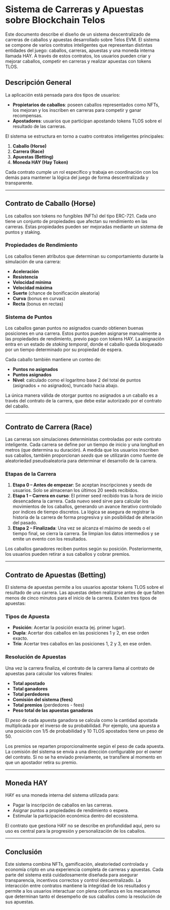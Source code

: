 # Sistema de Carreras y Apuestas sobre Blockchain Telos

Este documento describe el diseño de un sistema descentralizado de carreras de caballos y apuestas desarrollado sobre Telos EVM. El sistema se compone de varios contratos inteligentes que representan distintas entidades del juego: caballos, carreras, apuestas y una moneda interna llamada HAY. A través de estos contratos, los usuarios pueden criar y mejorar caballos, competir en carreras y realizar apuestas con tokens TLOS.

## Descripción General

La aplicación está pensada para dos tipos de usuarios:

* **Propietarios de caballos**: poseen caballos representados como NFTs, los mejoran y los inscriben en carreras para competir y ganar recompensas.
* **Apostadores**: usuarios que participan apostando tokens TLOS sobre el resultado de las carreras.

El sistema se estructura en torno a cuatro contratos inteligentes principales:

1. **Caballo (Horse)**
2. **Carrera (Race)**
3. **Apuestas (Betting)**
4. **Moneda HAY (Hay Token)**

Cada contrato cumple un rol específico y trabaja en coordinación con los demás para mantener la lógica del juego de forma descentralizada y transparente.

---

## Contrato de Caballo (Horse)

Los caballos son tokens no fungibles (NFTs) del tipo ERC-721. Cada uno tiene un conjunto de propiedades que afectan su rendimiento en las carreras. Estas propiedades pueden ser mejoradas mediante un sistema de puntos y staking.

### Propiedades de Rendimiento

Los caballos tienen atributos que determinan su comportamiento durante la simulación de una carrera:

* **Aceleración**
* **Resistencia**
* **Velocidad mínima**
* **Velocidad máxima**
* **Suerte** (chance de bonificación aleatoria)
* **Curva** (bonus en curvas)
* **Recta** (bonus en rectas)

### Sistema de Puntos

Los caballos ganan puntos no asignados cuando obtienen buenas posiciones en una carrera. Estos puntos pueden asignarse manualmente a las propiedades de rendimiento, previo pago con tokens HAY. La asignación entra en un estado de *staking temporal*, donde el caballo queda bloqueado por un tiempo determinado por su propiedad de espera.

Cada caballo también mantiene un conteo de:

* **Puntos no asignados**
* **Puntos asignados**
* **Nivel**: calculado como el logaritmo base 2 del total de puntos (asignados + no asignados), truncado hacia abajo.

La única manera válida de otorgar puntos no asignados a un caballo es a través del contrato de la carrera, que debe estar autorizado por el contrato del caballo.

---

## Contrato de Carrera (Race)

Las carreras son simulaciones deterministas controladas por este contrato inteligente. Cada carrera se define por un tiempo de inicio y una longitud en metros (que determina su duración). A medida que los usuarios inscriben sus caballos, también proporcionan *seeds* que se utilizarán como fuente de aleatoriedad pseudoaleatoria para determinar el desarrollo de la carrera.

### Etapas de la Carrera

1. **Etapa 0 – Antes de empezar**: Se aceptan inscripciones y seeds de usuarios. Solo se almacenan los últimos 20 seeds recibidos.
2. **Etapa 1 – Carrera en curso**: El primer seed recibido tras la hora de inicio desencadena la carrera. Cada nuevo seed sirve para calcular los movimientos de los caballos, generando un avance iterativo controlado por índices de tiempo discretos. La lógica se asegura de registrar la historia de la carrera de forma progresiva y sin posibilidad de alteración del pasado.
3. **Etapa 2 – Finalizada**: Una vez se alcanza el máximo de seeds o el tiempo final, se cierra la carrera. Se limpian los datos intermedios y se emite un evento con los resultados.

Los caballos ganadores reciben puntos según su posición. Posteriormente, los usuarios pueden retirar a sus caballos y cobrar premios.

---

## Contrato de Apuestas (Betting)

El sistema de apuestas permite a los usuarios apostar tokens TLOS sobre el resultado de una carrera. Las apuestas deben realizarse antes de que falten menos de cinco minutos para el inicio de la carrera. Existen tres tipos de apuestas:

### Tipos de Apuesta

* **Posición**: Acertar la posición exacta (ej. primer lugar).
* **Dupla**: Acertar dos caballos en las posiciones 1 y 2, en ese orden exacto.
* **Trío**: Acertar tres caballos en las posiciones 1, 2 y 3, en ese orden.

### Resolución de Apuestas

Una vez la carrera finaliza, el contrato de la carrera llama al contrato de apuestas para calcular los valores finales:

* **Total apostado**
* **Total ganadores**
* **Total perdedores**
* **Comisión del sistema (fees)**
* **Total premios** (perdedores - fees)
* **Peso total de las apuestas ganadoras**

El *peso* de cada apuesta ganadora se calcula como la cantidad apostada multiplicada por el inverso de su probabilidad. Por ejemplo, una apuesta a una posición con 1/5 de probabilidad y 10 TLOS apostados tiene un peso de 50.

Los premios se reparten proporcionalmente según el peso de cada apuesta. La comisión del sistema se envía a una dirección configurable por el owner del contrato. Si no se ha enviado previamente, se transfiere al momento en que un apostador retira su premio.

---

## Moneda HAY

HAY es una moneda interna del sistema utilizada para:

* Pagar la inscripción de caballos en las carreras.
* Asignar puntos a propiedades de rendimiento o espera.
* Estimular la participación económica dentro del ecosistema.

El contrato que gestiona HAY no se describe en profundidad aquí, pero su uso es central para la progresión y personalización de los caballos.

---

## Conclusión

Este sistema combina NFTs, gamificación, aleatoriedad controlada y economía cripto en una experiencia completa de carreras y apuestas. Cada parte del sistema está cuidadosamente diseñada para asegurar transparencia, incentivos correctos y control descentralizado. La interacción entre contratos mantiene la integridad de los resultados y permite a los usuarios interactuar con plena confianza en los mecanismos que determinan tanto el desempeño de sus caballos como la resolución de sus apuestas.

